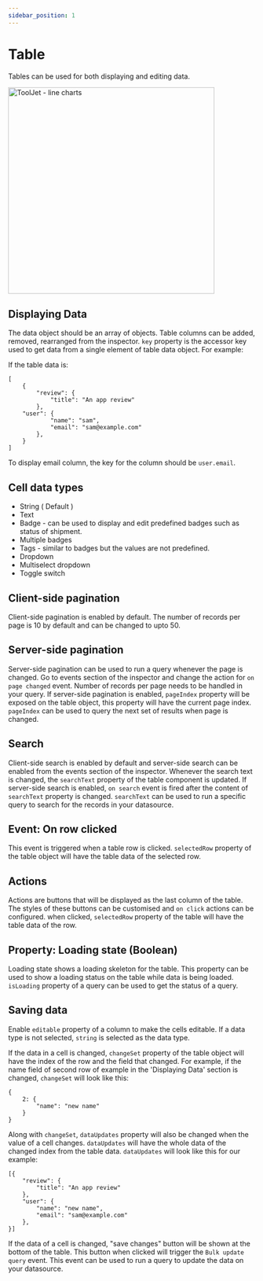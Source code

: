 ```yaml
---
sidebar_position: 1
---
```


# Table

Tables can be used for both displaying and editing data. 

<img class="screenshot-full" src="/img/widgets/table/adding.gif" alt="ToolJet - line charts" height="420"/>

## Displaying Data

The data object should be an array of objects. Table columns can be added, removed, rearranged from the inspector. `key` property is the accessor key used to get data from a single element of table data object. For example:

If the table data is: 

```
[
    { 
        "review": {
            "title": "An app review"
        },
    "user": {
            "name": "sam",
            "email": "sam@example.com"
        },
    }
]
```

To display email column, the key for the column should be `user.email`.

## Cell data types

- String ( Default )
- Text
- Badge - can be used to display and edit predefined badges such as status of shipment.
- Multiple badges
- Tags - similar to badges but the values are not predefined.
- Dropdown
- Multiselect dropdown
- Toggle switch

## Client-side pagination

Client-side pagination is enabled by default. The number of records per page is 10 by default and can be changed to upto 50.

## Server-side pagination

Server-side pagination can be used to run a query whenever the page is changed. Go to events section of the inspector and change the action for `on page changed` event. Number of records per page needs to be handled in your query. If server-side pagination is enabled, `pageIndex` property will be exposed on the table object, this property will have the current page index. `pageIndex` can be used to query the next set of results when page is changed. 

## Search
Client-side search is enabled by default and server-side search can be enabled from the events section of the inspector. Whenever the search text is changed, the `searchText` property of the table component is updated. If server-side search is enabled, `on search` event is fired after the content of `searchText` property is changed. `searchText` can be used to run a specific query to search for the records in your datasource.

## Event: On row clicked

This event is triggered when a table row is clicked. `selectedRow` property of the table object will have the table data of the selected row.

## Actions 
Actions are buttons that will be displayed as the last column of the table. The styles of these buttons can be customised and `on click` actions can be configured. when clicked, `selectedRow` property of the table will have the table data of the row.

## Property: Loading state (Boolean)
Loading state shows a loading skeleton for the table. This property can be used to show a loading status on the table while data is being loaded. `isLoading` property of a query can be used to get the status of a query.

## Saving data 
Enable `editable` property of a column to make the cells editable. If a data type is not selected, `string` is selected as the data type. 

If the data in a cell is changed, `changeSet` property of the table object will have the index of the row and the field that changed.
For example, if the name field of second row of example in the 'Displaying Data' section is changed, `changeSet` will look like this: 

```
{
    2: { 
        "name": "new name" 
    }
}
```

Along with `changeSet`, `dataUpdates` property will also be changed when the value of a cell changes. `dataUpdates` will have the whole data of the changed index from the table data. `dataUpdates` will look like this for our example: 

```
[{ 
    "review": {
        "title": "An app review"
    },
    "user": {
        "name": "new name",
        "email": "sam@example.com"
    },
}]
```

If the data of a cell is changed, "save changes" button will be shown at the bottom of the table. This button when clicked will trigger the `Bulk update query` event. This event can be used to run a query to update the data on your datasource.